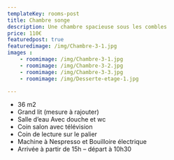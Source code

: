 ```yaml
---
templateKey: rooms-post
title: Chambre songe
description: Une chambre spacieuse sous les combles
price: 110€
featuredpost: true
featuredimage: /img/Chambre-3-1.jpg
images :
    - roomimage: /img/Chambre-3-1.jpg
    - roomimage: /img/Chambre-3-2.jpg
    - roomimage: /img/Chambre-3-3.jpg
    - roomimage: /img/Desserte-etage-1.jpg

---
```



* 36 m2	
* Grand lit (mesure à rajouter)
* Salle d’eau Avec douche et wc
* Coin salon avec télévision
* Coin de lecture sur le palier
* Machine à Nespresso et Bouilloire électrique
* Arrivée à partir de 15h – départ à 10h30